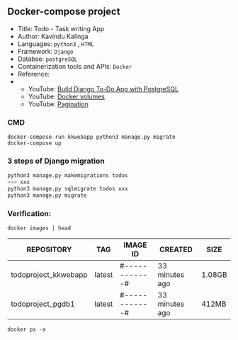 ## Docker-compose project
- Title: Todo - Task writing App
- Author: Kavindu Kalinga
- Languages: `python3` , `HTML`
- Framework: `Django`
- Databse: `postgreSQL`
- Containerization tools and APIs: `Docker`
- Reference:
- - YouTube: [Build Django To-Do App with PostgreSQL](https://youtu.be/Nnoxz9JGdLU?si=s_GEqClwIGInNs9i)
  - YouTube: [Docker volumes](https://www.youtube.com/watch?v=eJrR1X38pk4)
  - YouTube: [Pagination](https://www.youtube.com/watch?v=N-PB-HMFmdo)    

### CMD
```docker
docker-compose run kkwebapp python3 manage.py migrate
docker-compose up
```

### 3 steps of Django migration
```bash
python3 manage.py makemigrations todos
>>> xxx
python3 manage.py sqlmigrate todos xxx
python3 manage.py migrate
```
### Verification:
```
docker images | head
```
| REPOSITORY                         | TAG     | IMAGE ID       | CREATED          | SIZE   |
| ---------------------------------- | ------- | -------------- | ---------------- | ------ |
| todoproject_kkwebapp               | latest  | #------------# | 33 minutes ago   | 1.08GB |
| todoproject_pgdb1                  | latest  | #------------# | 33 minutes ago   | 412MB  |

```
docker ps -a
```

